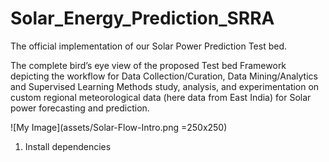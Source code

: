 # Solar_Energy_Prediction_SRRA

The official implementation of our Solar Power Prediction Test bed.  

The complete bird’s eye view of the proposed Test bed Framework depicting the workflow for Data Collection/Curation, Data Mining/Analytics and Supervised Learning Methods study, analysis, and experimentation on custom regional meteorological data (here data from East India) for Solar power forecasting and prediction.

![My Image](assets/Solar-Flow-Intro.png =250x250)

1) Install dependencies

